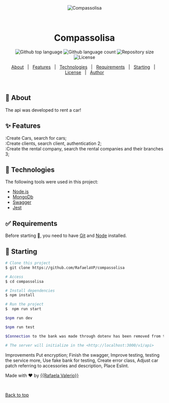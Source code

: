 <div align="center" id="top"> 
  <img src="./.github/app.gif" alt="Compassolisa" />

  &#xa0;

  <!-- <a href="https://compassolisa.netlify.app">Demo</a> -->
</div>

<h1 align="center">Compassolisa</h1>

<p align="center">
  <img alt="Github top language" src="https://img.shields.io/github/languages/top/RafaelaVP/compassolisa?color=56BEB8">

  <img alt="Github language count" src="https://img.shields.io/github/languages/count/RafaelaVP/compassolisa?color=56BEB8">

  <img alt="Repository size" src="https://img.shields.io/github/repo-size/RafaelaVP/compassolisa?color=56BEB8">

  <img alt="License" src="https://img.shields.io/github/license/RafaelaVP/compassolisa?color=56BEB8">

  <!-- <img alt="Github issues" src="https://img.shields.io/github/issues/RafaelaVP/compassolisa?color=56BEB8" /> -->

  <!-- <img alt="Github forks" src="https://img.shields.io/github/forks/RafaelaVP/compassolisa?color=56BEB8" /> -->

  <!-- <img alt="Github stars" src="https://img.shields.io/github/stars/RafaelaVP/compassolisa?color=56BEB8" /> -->
</p>

<!-- Status -->

<!-- <h4 align="center"> 
	🚧  Compassolisa 🚀 Under construction...  🚧
</h4> 

<hr> -->

<p align="center">
  <a href="#dart-about">About</a> &#xa0; | &#xa0; 
  <a href="#sparkles-features">Features</a> &#xa0; | &#xa0;
  <a href="#rocket-technologies">Technologies</a> &#xa0; | &#xa0;
  <a href="#white_check_mark-requirements">Requirements</a> &#xa0; | &#xa0;
  <a href="#checkered_flag-starting">Starting</a> &#xa0; | &#xa0;
  <a href="#memo-license">License</a> &#xa0; | &#xa0;
  <a href="https://github.com/RafaelaVP" target="_blank">Author</a>
</p>

<br>

## :dart: About ##

The api was developed to rent a car!

## :sparkles: Features ##

:Create Cars, search for cars;\
:Create clients, search client, authentication 2;\
:Create the rental company, search the rental companies and their branches 3;

## :rocket: Technologies ##

The following tools were used in this project:

- [Node.js](https://nodejs.org/en/)
- [MongoDb](https://docs.mongodb.com/)
- [Swagger](https://swagger.io/docs/)
- [Jest](https://jestjs.io/docs/getting-started)

## :white_check_mark: Requirements ##

Before starting :checkered_flag:, you need to have [Git](https://git-scm.com) and [Node](https://nodejs.org/en/) installed.

## :checkered_flag: Starting ##

```bash
# Clone this project
$ git clone https://github.com/RafaelaVP/compassolisa

# Access
$ cd compassolisa

# Install dependencies
$ npm install

# Run the project
$  npm run start

$npm run dev

$npm run test 

$Connection to the bank was made through dotenv has been removed from the project, but can be accessed in .envExample.

# The server will initialize in the <http://localhost:3000/v1/api>
```
Improvements
Put encryption;
Finish the swagger,
Improve testing, testing the service more,
Use fake bank for testing,
Create error class,
Adjust car patch referring to accessories and description,
Place Eslint.

Made with :heart: by <a href="https://github.com/RafaelaVP" target="_blank">{{Rafaela Valerio}}</a>

&#xa0;

<a href="#top">Back to top</a>
